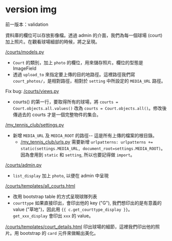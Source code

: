 # version img

前一版本：validation

資料庫的欄位可以存放影像檔。透過 admin 的介面，我們為每一個球場 (court) 加上照片。在觀看球場細部的時候，將之呈現。

[/courts/models.py](/courts/models.py)
* `Court` 的類別，加上 `photo` 的欄位，用來儲存照片。欄位的型態是 ImageField
* 透過 `upload_to` 來指定要上傳的目的地路徑。這裡路徑我們寫 `court_photos/`，是相對路徑，相對於 `setting` 中所設定的 `MEDIA_URL` 路徑。

Fix bug: [/courts/views.py](/courts/views.py)
* courts() 的第一行，要取得所有的球場，將 `courts = Court.objects.all.values()` 改為 `courts = Court.objects.all()`。修改後傳過去的 courts 才是一個完整物件的集合。

[/my_tennis_club/settings.py](/my_tennis_club/settings.py)
* 新增 `MEDIA_URL` 及 `MEDIA_ROOT` 的路徑-- 這是所有上傳的檔案的根目錄。
    * [/my_tennis_club/urls.py](/my_tennis_club/urls.py) 需要新增 `urlpatterns: urlpatterns += static(settings.MEDIA_URL, document_root=settings.MEDIA_ROOT)`。因為會用到 `static` 和 `setting`, 所以也要記得做 `import`。

[/courts/admin.py](/courts/admin.py) 
* `list_display` 加上 `photo`, 以便在 admin 中呈現

[/courts/templates/all_courts.html](/courts/templates/all_courts.html) 
* 改用 bootstrap table 的方式呈現球隊列表
* `courttype` 如果直接印出，會印出他的 key ("G"), 我們想印出的是有意義的 value ("草地")，因此用 `{{ c.get_courttype_display }}`。 `get_xxx_display` 會印出 `xxx` 的 value。

[/courts/templates/court_details.html](/courts/templates/court_details.html) 印出球場的細節，這裡我們印出他的照片。用 bootstrap 的 `card` 元件來做輸出美化。

